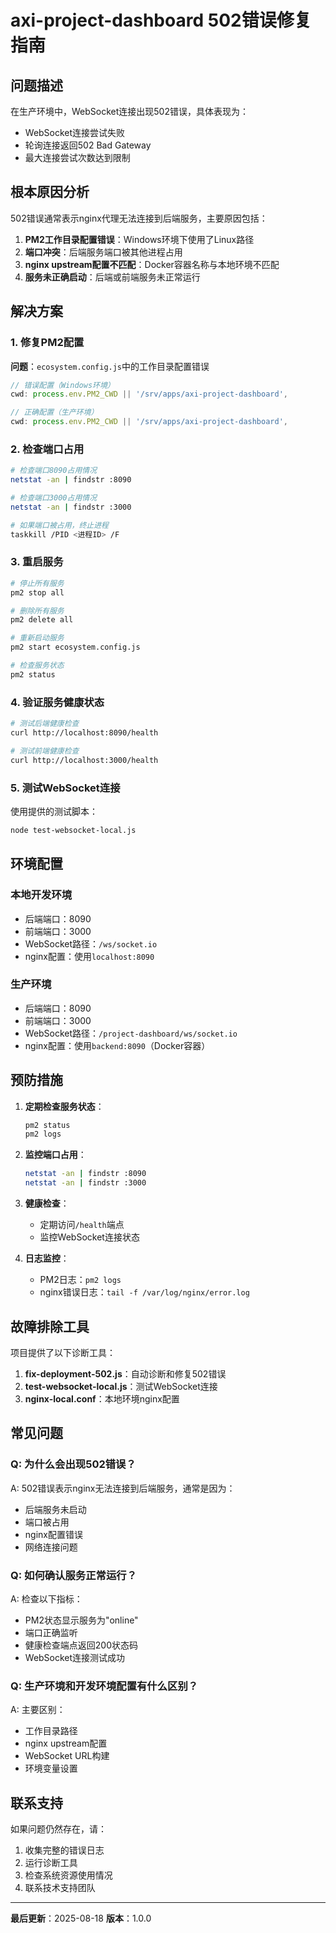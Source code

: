 # axi-project-dashboard 502错误修复指南

## 问题描述

在生产环境中，WebSocket连接出现502错误，具体表现为：
- WebSocket连接尝试失败
- 轮询连接返回502 Bad Gateway
- 最大连接尝试次数达到限制

## 根本原因分析

502错误通常表示nginx代理无法连接到后端服务，主要原因包括：

1. **PM2工作目录配置错误**：Windows环境下使用了Linux路径
2. **端口冲突**：后端服务端口被其他进程占用
3. **nginx upstream配置不匹配**：Docker容器名称与本地环境不匹配
4. **服务未正确启动**：后端或前端服务未正常运行

## 解决方案

### 1. 修复PM2配置

**问题**：`ecosystem.config.js`中的工作目录配置错误
```javascript
// 错误配置（Windows环境）
cwd: process.env.PM2_CWD || '/srv/apps/axi-project-dashboard',

// 正确配置（生产环境）
cwd: process.env.PM2_CWD || '/srv/apps/axi-project-dashboard',
```

### 2. 检查端口占用

```bash
# 检查端口8090占用情况
netstat -an | findstr :8090

# 检查端口3000占用情况  
netstat -an | findstr :3000

# 如果端口被占用，终止进程
taskkill /PID <进程ID> /F
```

### 3. 重启服务

```bash
# 停止所有服务
pm2 stop all

# 删除所有服务
pm2 delete all

# 重新启动服务
pm2 start ecosystem.config.js

# 检查服务状态
pm2 status
```

### 4. 验证服务健康状态

```bash
# 测试后端健康检查
curl http://localhost:8090/health

# 测试前端健康检查
curl http://localhost:3000/health
```

### 5. 测试WebSocket连接

使用提供的测试脚本：
```bash
node test-websocket-local.js
```

## 环境配置

### 本地开发环境
- 后端端口：8090
- 前端端口：3000
- WebSocket路径：`/ws/socket.io`
- nginx配置：使用`localhost:8090`

### 生产环境
- 后端端口：8090
- 前端端口：3000
- WebSocket路径：`/project-dashboard/ws/socket.io`
- nginx配置：使用`backend:8090`（Docker容器）

## 预防措施

1. **定期检查服务状态**：
   ```bash
   pm2 status
   pm2 logs
   ```

2. **监控端口占用**：
   ```bash
   netstat -an | findstr :8090
   netstat -an | findstr :3000
   ```

3. **健康检查**：
   - 定期访问`/health`端点
   - 监控WebSocket连接状态

4. **日志监控**：
   - PM2日志：`pm2 logs`
   - nginx错误日志：`tail -f /var/log/nginx/error.log`

## 故障排除工具

项目提供了以下诊断工具：

1. **fix-deployment-502.js**：自动诊断和修复502错误
2. **test-websocket-local.js**：测试WebSocket连接
3. **nginx-local.conf**：本地环境nginx配置

## 常见问题

### Q: 为什么会出现502错误？
A: 502错误表示nginx无法连接到后端服务，通常是因为：
- 后端服务未启动
- 端口被占用
- nginx配置错误
- 网络连接问题

### Q: 如何确认服务正常运行？
A: 检查以下指标：
- PM2状态显示服务为"online"
- 端口正确监听
- 健康检查端点返回200状态码
- WebSocket连接测试成功

### Q: 生产环境和开发环境配置有什么区别？
A: 主要区别：
- 工作目录路径
- nginx upstream配置
- WebSocket URL构建
- 环境变量设置

## 联系支持

如果问题仍然存在，请：
1. 收集完整的错误日志
2. 运行诊断工具
3. 检查系统资源使用情况
4. 联系技术支持团队

---

**最后更新**：2025-08-18
**版本**：1.0.0
